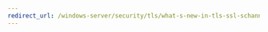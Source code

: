 ```yaml
---
redirect_url: /windows-server/security/tls/what-s-new-in-tls-ssl-schannel-ssp-overview.md
---
```

